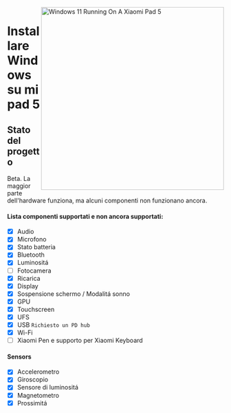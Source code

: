 <img align="right" src="https://raw.githubusercontent.com/erdilS/Port-Windows-11-Xiaomi-Pad-5/main/nabu.png" width="425" alt="Windows 11 Running On A Xiaomi Pad 5">

# Installare Windows su mi pad 5

## Stato del progetto

Beta. La maggior parte dell'hardware funziona, ma alcuni componenti non funzionano ancora.

#### Lista componenti supportati e non ancora supportati: 

- [X] Audio
- [X] Microfono
- [X] Stato batteria
- [X] Bluetooth
- [X] Luminositá
- [ ] Fotocamera
- [X] Ricarica 
- [X] Display
- [X] Sospensione schermo / Modalitá sonno 
- [X] GPU
- [X] Touchscreen
- [X] UFS
- [X] USB ``Richiesto un PD hub``
- [X] Wi-Fi
- [ ] Xiaomi Pen e supporto per Xiaomi Keyboard

#### Sensors

- [X] Accelerometro
- [X] Giroscopio
- [X] Sensore di luminositá
- [X] Magnetometro
- [X] Prossimitá
